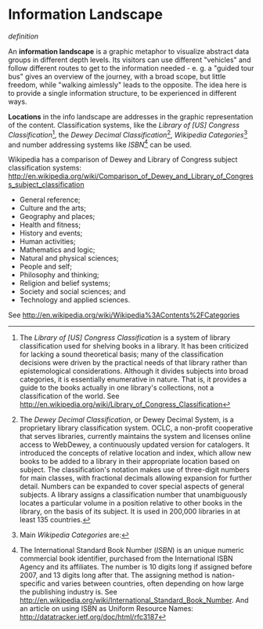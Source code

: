 # Information Landscape
*definition*

An **information landscape** is a graphic metaphor to visualize abstract data groups in different depth levels. Its visitors can use different "vehicles" and follow different routes to get to the information needed - e. g. a "guided tour bus" gives an overview of the journey, with a broad scope, but little freedom, while "walking aimlessly" leads to the opposite. The idea here is to provide a single information structure, to be experienced in different ways.

**Locations** in the info landscape are addresses in the graphic representation of the content. Classification systems, like the *Library of \[US\] Congress Classification*[^1], the *Dewey Decimal Classification*[^2], *Wikipedia Categories*[^3] and number addressing systems like *ISBN*[^4] can be used.



[^1]: The *Library of \[US\] Congress Classification* is a system of library classification used for shelving books in a library. It has been criticized for lacking a sound theoretical basis; many of the classification decisions were driven by the practical needs of that library rather than epistemological considerations. Although it divides subjects into broad categories, it is essentially enumerative in nature. That is, it provides a guide to the books actually in one library's collections, not a classification of the world. See http://en.wikipedia.org/wiki/Library_of_Congress_Classification


[^2]: The *Dewey Decimal Classification*, or Dewey Decimal System, is a proprietary library classification system. OCLC, a non-profit cooperative that serves libraries, currently maintains the system and licenses online access to WebDewey, a continuously updated version for catalogers. It introduced the concepts of relative location and index, which allow new books to be added to a library in their appropriate location based on subject.  The classification's notation makes use of three-digit numbers for main classes, with fractional decimals allowing expansion for further detail. Numbers can be expanded to cover special aspects of general subjects. A library assigns a classification number that unambiguously locates a particular volume in a position relative to other books in the library, on the basis of its subject. It is used in 200,000 libraries in at least 135 countries.

Wikipedia has a comparison of Dewey and Library of Congress subject classification systems: http://en.wikipedia.org/wiki/Comparison_of_Dewey_and_Library_of_Congress_subject_classification


[^3]: Main *Wikipedia Categories* are:
- General reference;
- Culture and the arts;
- Geography and places;
- Health and fitness;
- History and events;
- Human activities;
- Mathematics and logic;
- Natural and physical sciences;
- People and self;
- Philosophy and thinking;
- Religion and belief systems;
- Society and social sciences; and
- Technology and applied sciences.

See http://en.wikipedia.org/wiki/Wikipedia%3AContents%2FCategories


[^4]: The International Standard Book Number (*ISBN*) is an unique numeric commercial book identifier, purchased from the International ISBN Agency and its affiliates. The number is 10 digits long if assigned before 2007, and 13 digits long after that. The assigning method is nation-specific and varies between countries, often depending on how large the publishing industry is. See http://en.wikipedia.org/wiki/International_Standard_Book_Number. And an article on using ISBN as Uniform Resource Names: http://datatracker.ietf.org/doc/html/rfc3187
